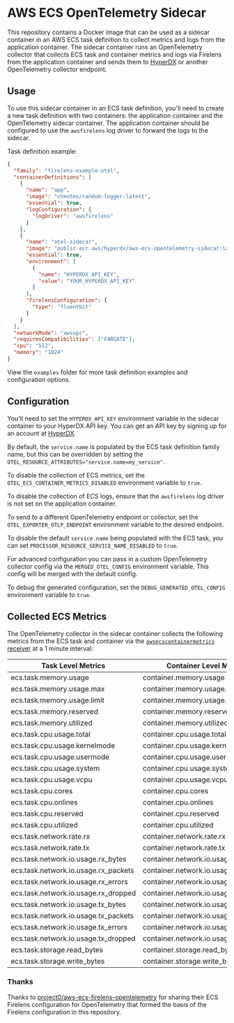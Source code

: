 # AWS ECS OpenTelemetry Sidecar

This repository contains a Docker image that can be used as a sidecar container
in an AWS ECS task definition to collect metrics and logs from the application
container. The sidecar container runs an OpenTelemetry collector that collects
ECS task and container metrics and logs via Firelens from the application
container and sends them to [HyperDX](https://hyperdx.io) or another
OpenTelemetry collector endpoint.

## Usage

To use this sidecar container in an ECS task definition, you'll need to create a
new task definition with two containers: the application container and the
OpenTelemetry sidecar container. The application container should be configured
to use the `awsfirelens` log driver to forward the logs to the sidecar.

Task definition example:

```json
{
  "family": "firelens-example-otel",
  "containerDefinitions": [
    {
      "name": "app",
      "image": "chentex/random-logger:latest",
      "essential": true,
      "logConfiguration": {
        "logDriver": "awsfirelens"
      }
    },
    {
      "name": "otel-sidecar",
      "image": "public.ecr.aws/hyperdx/aws-ecs-opentelemetry-sidecar:latest",
      "essential": true,
      "environment": [
        {
          "name": "HYPERDX_API_KEY",
          "value": "YOUR_HYPERDX_API_KEY"
        }
      ],
      "firelensConfiguration": {
        "type": "fluentbit"
      }
    }
  ],
  "networkMode": "awsvpc",
  "requiresCompatibilities": ["FARGATE"],
  "cpu": "512",
  "memory": "1024"
}
```

View the `examples` folder for more task definition examples and configuration
options.

## Configuration

You'll need to set the `HYPERDX_API_KEY` environment variable in the sidecar
container to your HyperDX API key. You can get an API key by signing up for an
account at [HyperDX](https://hyperdx.io).

By default, the `service.name` is populated by the ECS task definition family
name, but this can be overridden by setting the
`OTEL_RESOURCE_ATTRIBUTES="service.name=my_service"`.

To disable the collection of ECS metrics, set the
`OTEL_ECS_CONTAINER_METRICS_DISABLED` environment variable to `true`.

To disable the collection of ECS logs, ensure that the `awsfirelens` log driver
is not set on the application container.

To send to a different OpenTelemetry endpoint or collector, set the
`OTEL_EXPORTER_OTLP_ENDPOINT` environment variable to the desired endpoint.

To disable the default `service.name` being populated with the ECS task, you can
set `PROCESSOR_RESOURCE_SERVICE_NAME_DISABLED` to `true`.

For advanced configuration you can pass in a custom OpenTelemetry collector
config via the `MERGED_OTEL_CONFIG` environment variable. This config will be
merged with the default config.

To debug the generated configuration, set the `DEBUG_GENERATED_OTEL_CONFIG`
environment variable to `true`.

## Collected ECS Metrics

The OpenTelemetry collector in the sidecar container collects the following
metrics from the ECS task and container via the
[`awsecscontainermetrics` receiver](https://github.com/open-telemetry/opentelemetry-collector-contrib/blob/main/receiver/awsecscontainermetricsreceiver/README.md)
at a 1 minute interval:

| Task Level Metrics                   | Container Level Metrics               | Unit         |
| ------------------------------------ | ------------------------------------- | ------------ |
| ecs.task.memory.usage                | container.memory.usage                | Bytes        |
| ecs.task.memory.usage.max            | container.memory.usage.max            | Bytes        |
| ecs.task.memory.usage.limit          | container.memory.usage.limit          | Bytes        |
| ecs.task.memory.reserved             | container.memory.reserved             | Megabytes    |
| ecs.task.memory.utilized             | container.memory.utilized             | Megabytes    |
| ecs.task.cpu.usage.total             | container.cpu.usage.total             | Nanoseconds  |
| ecs.task.cpu.usage.kernelmode        | container.cpu.usage.kernelmode        | Nanoseconds  |
| ecs.task.cpu.usage.usermode          | container.cpu.usage.usermode          | Nanoseconds  |
| ecs.task.cpu.usage.system            | container.cpu.usage.system            | Nanoseconds  |
| ecs.task.cpu.usage.vcpu              | container.cpu.usage.vcpu              | vCPU         |
| ecs.task.cpu.cores                   | container.cpu.cores                   | Count        |
| ecs.task.cpu.onlines                 | container.cpu.onlines                 | Count        |
| ecs.task.cpu.reserved                | container.cpu.reserved                | vCPU         |
| ecs.task.cpu.utilized                | container.cpu.utilized                | Percent      |
| ecs.task.network.rate.rx             | container.network.rate.rx             | Bytes/Second |
| ecs.task.network.rate.tx             | container.network.rate.tx             | Bytes/Second |
| ecs.task.network.io.usage.rx_bytes   | container.network.io.usage.rx_bytes   | Bytes        |
| ecs.task.network.io.usage.rx_packets | container.network.io.usage.rx_packets | Count        |
| ecs.task.network.io.usage.rx_errors  | container.network.io.usage.rx_errors  | Count        |
| ecs.task.network.io.usage.rx_dropped | container.network.io.usage.rx_dropped | Count        |
| ecs.task.network.io.usage.tx_bytes   | container.network.io.usage.tx_bytes   | Bytes        |
| ecs.task.network.io.usage.tx_packets | container.network.io.usage.tx_packets | Count        |
| ecs.task.network.io.usage.tx_errors  | container.network.io.usage.tx_errors  | Count        |
| ecs.task.network.io.usage.tx_dropped | container.network.io.usage.tx_dropped | Count        |
| ecs.task.storage.read_bytes          | container.storage.read_bytes          | Bytes        |
| ecs.task.storage.write_bytes         | container.storage.write_bytes         | Bytes        |

### Thanks

Thanks to
[project0/aws-ecs-firelens-opentelemetry](https://github.com/project0/aws-ecs-firelens-opentelemetry)
for sharing their ECS Firelens configuration for OpenTelemetry that formed the
basis of the Firelens configuration in this repository.
